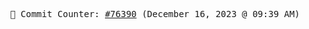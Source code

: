 <p align="center">
    <samp>
        📮 Commit Counter: <a href="https://github.com/Javascript-void0/Javascript-void0/commits/main">#76390</a> (December 16, 2023 @ 09:39 AM)
    </samp>
</p>
